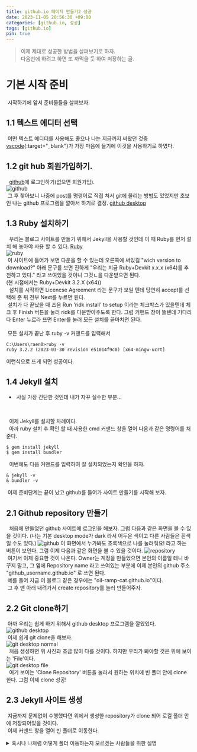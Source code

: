 ```yaml
---
title: github.io 페이지 만들기2 성공
date: 2023-11-05 20:56:30 +09:00
categories: [github.io, 성공]
tags: [github.io]
pin: true
---
```


>이제 제대로 성공한 방법을 살펴보기로 하자.<br/>
>다음번에 하려고 하면 또 까먹을 듯 하여 저장하는 글.

# 기본 시작 준비
&nbsp;시작하기에 앞서 준비물들을 살펴보자.<br/>
## 1.1 텍스트 에디터 선택
&nbsp;어떤 텍스트 에디터를 사용해도 좋으나 나는 지금까지 써봤던 것중 [vscode](https://code.visualstudio.com/){:target="_blank"}가 가장 마음에 들기에 이것을 사용하기로 하였다.<br/>
## 1.2 git hub 회원가입하기.
&nbsp; [github](https://github.com/)에 로그인하기(없으면 회원가입).<br/>
![github](assets/img/post/github.png)
<br/>&nbsp;그 후 찾아보니 나중에 post를 명령어로 직접 쳐서 git에 올리는 방법도 있었지만 초보인 나는 github 프로그램을 깔아서 하기로 결정.
[github desktop](https://desktop.github.com/)
## 1.3 Ruby 설치하기
&nbsp; 우리는 블로그 사이트를 만들기 위해서 Jekyll을 사용할 것인데 이 때 Ruby를 먼저 설치 해 놓아야 사용 할 수 있다. [Ruby](https://rubyinstaller.org/downloads/)<br/>
![ruby](assets/img/post/ruby.png)<br/>
&nbsp;이 사이트에 들어가 보면 다운을 할 수 있는데 오른쪽에 써있길 "wich version to download?" 아래 문구를 보면 진하게 "우리는 지금 Ruby+Devkit x.x.x (x64)를 추천하고 있다." 라고 쓰여있을 것이니 그것ㄴ을 다운받으면 된다. <br/>
(현 시점에서는  Ruby+Devkit 3.2.X (x64))<br/>
&nbsp; 설치를 시작하면 Licencse Agreement 라는 문구가 보일 텐데 당연히 accept를 선택해 준 뒤 전부 Next를 누르면 된다.<br/>
&nbsp;설치가 다 끝났을 때 즈음 Run 'ridk install' to setup 이라는 체크박스가 있을텐데 체크 후 Finish 버튼을 눌러 ridk를 다운받아주도록 한다. 그럼 커맨드 창이 뜰텐데 기다리다 Enter 누르라 뜨면 Enter를 눌러 모든 설치를 끝마치면 된다.<br/>
<br/>
&nbsp;모든 설치가 끝난 후 ruby -v 커맨드를 입력해서 
```shell
C:\Users\raen0>ruby -v
ruby 3.2.2 (2023-03-30 revision e51014f9c0) [x64-mingw-ucrt]
```
이런식으로 뜨게 되면 성공이다.

## 1.4 Jekyll 설치
* &nbsp;사실 가장 간단한 것인데 내가 자꾸 실수한 부분...
<br/>

&nbsp; 이제 Jekyll를 설치할 차례이다.<br/>
&nbsp; 아까 ruby 설치 후 확인 할 때 사용한 cmd 커맨드 창을 열어 다음과 같은 명령어를 처준다.
```shell
$ gem install jekyll
$ gem install bundler
```
&nbsp; 이번에도 다음 커맨드를 입력하여 잘 설치되었는지 확인을 하자.
```shell
& jekyll -v
& bundler -v
```
&nbsp;이제 준비단계는 끝이 났고 github를 들어가 사이트 만들기를 시작해 보자.

## 2.1 Github repository 만들기
&nbsp; 처음에 만들었던 github 사이트에 로그인을 해보자. 그럼 다음과 같은 화면을 볼 수 있을 것이다. (나는 기본 desktop mode가 dark 라서 어두운 색이고 다른 사람들은 흰색일 수도 있다.)
![github](assets/img/post/github.png)
이 화면에서 누가봐도 초록색으로 나를 눌러줘요! 라고 하는 버튼이 보인다. 그럼 이제 다음과 같은 화면을 볼 수 있을 것이다.
![repository](assets/img/post/repository1.png) <br/>
&nbsp;여기서 이제 중요한 것이 나온다. Owner는 계정을 만들었으면 본인의 이름일 테니 바꾸지 말고, 그 옆에 Repository name 라고 쓰여있는 부분에 이제 본인의 github 주소 "github_username.github.io" 로 쓰면 된다. <br/>&nbsp;예를 들어 지금 이 블로그 같은 경우에는 "oil-ramp-cat.github.io"이다.<br/>
&nbsp;그 후 맨 아래 내려가서 create repository를 눌러 만들어주자.
## 2.2 Git clone하기
&nbsp;아까 우리는 쉽게 하기 위해서 github desktop 프로그램을 깔았었다.<br/>
![github desktop](assets/img/post/github%20desktop%20icon.png)<br/>
&nbsp;이제 쉽게 git clone을 해보자.<br/>
![git desktop normal](assets/img/post/github%20desktop%20normal%20page.png)<br/>
&nbsp; 처음 생성하면 위 사진과 조금 많이 다를 것이다. 하지만 우리가 봐야할 것은 위에 보이는 'File'이다.<br/>
![git desktop file](assets/img/post/github%20desktop%20file.png)<br/>
&nbsp; 여기 보이는 'Clone Repository' 버튼을 눌러서 원하는 위치에 빈 폴더 안에 clone 한다. 그럼 이제 clone 성공!

## 2.3 Jekyll 사이트 생성
&nbsp;지금까지 문제없이 수행했다면 위에서 생성한 repository가 clone 되어 로컬 폴더 안에 저장되어있을 것이다. <br/>
&nbsp;이제 커맨드 창을 열어 빈 폴더로 이동한다.<br/>
<details>
  <summary>혹시나 나처럼 어떻게 폴더 이동하는지 모르겠는 사람들을 위한 설명</summary><br/>
  &nbsp;일단은 cmd 기준이다.<br/><br/>
  &nbsp;나 같은 경우에는 로컬 폴더를 D폴더에 저장하였는데 cmd로는 C폴더로 열려 어떻게 하는지 찾아보다 알게 되었다.<br/s>
  ```shell
  C:\Users\raen0>
  ```<br/>
  &nbsp;일단 키게되면 C폴더에 있게 된다. 이 때
  ```shell
  & D:
  ``` <br/>
  이라는 명령어만을 사용하여 바로 D 폴더로 옮길 수 있고 cd "주소"를 입력해 가려던 로컬 폴더로 이동할 수 있다.
  </summary>
